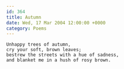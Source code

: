 ```yaml
---
id: 364
title: Autumn
date: Wed, 17 Mar 2004 12:00:00 +0000
category: Poems
---
```


    Unhappy trees of autumn,  
    cry your soft, brown leaves;  
    bestrew the streets with a hue of sadness,  
    and blanket me in a hush of rosy brown.


